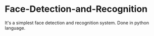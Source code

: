 # Face-Detection-and-Recognition
It's a simplest face detection and recognition system. Done in python language.
